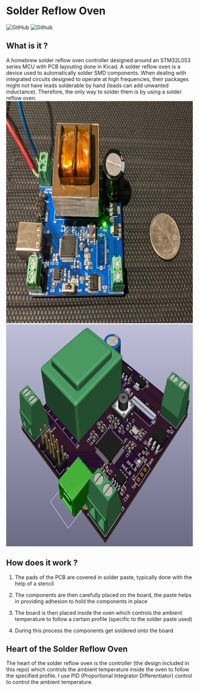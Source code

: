 # Solder Reflow Oven
![GitHub](https://img.shields.io/github/license/1sand0s/Solder_Reflow_Oven_2.0)
![Github](https://img.shields.io/badge/release-v2.1.0-blue)
 
<h2> What is it ? </h2>
A homebrew solder reflow oven controller designed around an STM32L053 series MCU with PCB layouting done in Kicad. A solder reflow oven is a device used to 
automatically solder SMD components. When dealing with integrated circuits designed to operate at high frequencies, their packages might not have leads solderable by
hand (leads can add unwanted inductance). Therefore, the only way to solder them is by using a solder reflow oven.  

<img src="/Hardware/SolderReflow_Manufactured.jpg" width="800" height="600" /> 
 <img src="/Hardware/SolderReflow_3D.png" width="800" height="600" />

<h2> How does it work ? </h2>

1. The pads of the PCB are covered in solder paste, typically done with the help of a stencil

2. The components are then carefully placed on the board, the paste helps in providing adhesion to hold the components in place
 
3. The board is then placed inside the oven which controls the ambient temperature to follow a certain profile (specific to the solder paste used)
 
4. During this process the components get soldered onto the board

<h2> Heart of the Solder Reflow Oven </h2>
The heart of the solder reflow oven is the controller (the design included in this repo) which controls the ambient temperature inside the oven to follow the
specified profile. I use PID (Proportional Integrator Differentiator) control to control the ambient temperature.  
